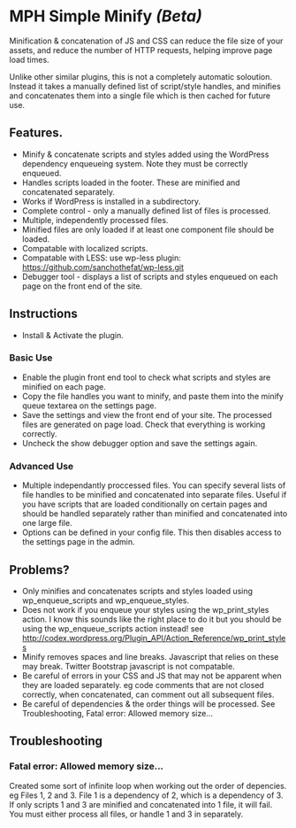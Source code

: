 # MPH Simple Minify _(Beta)_ #

Minification & concatenation of JS and CSS can reduce the file size of your assets, and reduce the number of HTTP requests, helping improve page load times.

Unlike other similar plugins, this is not a completely automatic soloution. Instead it takes a manually defined list of script/style handles, and minifies and concatenates them into a single file which is then cached for future use.

## Features. ##

* Minify & concatenate scripts and styles added using the WordPress dependency enqueueing system. Note they must be correctly enqueued.
* Handles scripts loaded in the footer. These are minified and concatenated separately.
* Works if WordPress is installed in a subdirectory.
* Complete control - only a manually defined list of files is processed.
* Multiple, independently processed files.
* Minified files are only loaded if at least one component file should be loaded.
* Compatable with localized scripts.
* Compatable with LESS: use wp-less plugin: https://github.com/sanchothefat/wp-less.git
* Debugger tool - displays a list of scripts and styles enqueued on each page on the front end of the site.

## Instructions ##

* Install & Activate the plugin.

### Basic Use ###

* Enable the plugin front end tool to check what scripts and styles are minified on each page.
* Copy the file handles you want to minify, and paste them into the minify queue textarea on the settings page.
* Save the settings and view the front end of your site. The processed files are generated on page load. Check that everything is working correctly.
* Uncheck the show debugger option and save the settings again.

### Advanced Use ###

* Multiple independantly proccessed files. You can specify several lists of file handles to be minified and concatenated into separate files. Useful if you have scripts that are loaded conditionally on certain pages and should be handled separately rather than minified and concatenated into one large file.
* Options can be defined in your config file. This then disables access to the settings page in the admin.

## Problems? ##

* Only minifies and concatenates scripts and styles loaded using wp_enqueue_scripts and wp_enqueue_styles.
* Does not work if you enqueue your styles using the wp_print_styles action. I know this sounds like the right place to do it but you should be using the wp_enqueue_scripts action instead! see http://codex.wordpress.org/Plugin_API/Action_Reference/wp_print_styles
* Minify removes spaces and line breaks. Javascript that relies on these may break. Twitter Bootstrap javascript is not compatable.
* Be careful of errors in your CSS and JS that may not be apparent when they are loaded separately. eg code comments that are not closed correctly, when concatenated, can comment out all subsequent files.
* Be careful of dependencies & the order things will be processed. See Troubleshooting, Fatal error: Allowed memory size...

## Troubleshooting ##

### Fatal error: Allowed memory size... ###

Created some sort of infinite loop when working out the order of depencies.
eg Files 1, 2 and 3. File 1 is a dependency of 2, which is a dependency of 3.
If only scripts 1 and 3 are minified and concatenated into 1 file, it will fail.
You must either process all files, or handle 1 and 3 in separately.